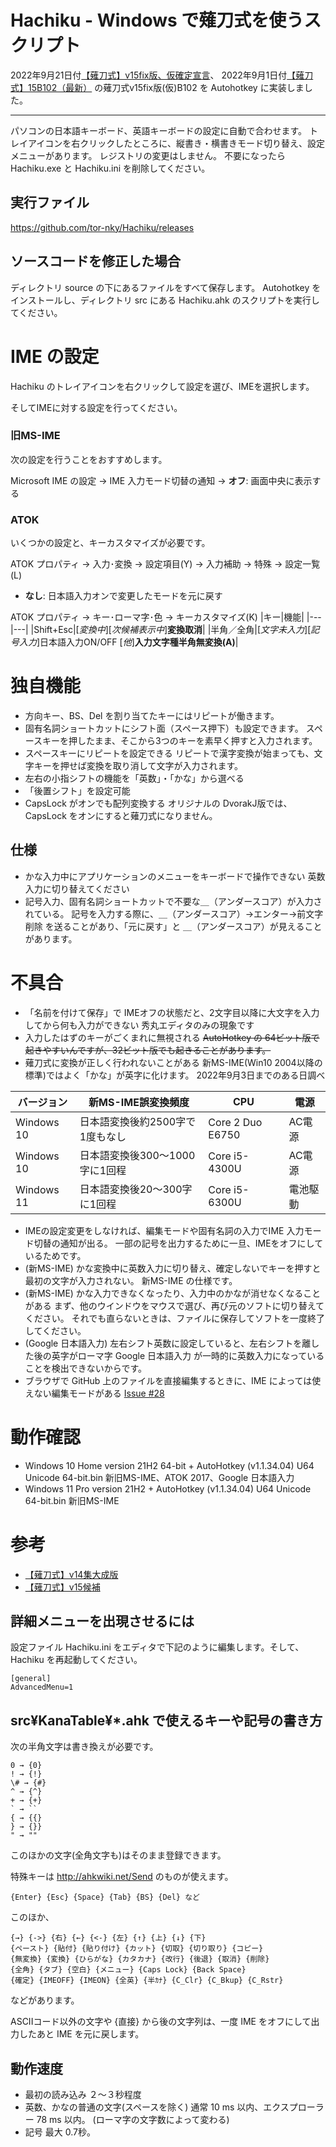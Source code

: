 # Hachiku - Windows で薙刀式を使うスクリプト
2022年9月21日付[【薙刀式】v15fix版、仮確定宣言](http://oookaworks.seesaa.net/article/491664260.html#gsc.tab=0)、
2022年9月1日付[【薙刀式】15B102（最新）](http://oookaworks.seesaa.net/article/491147874.html#gsc.tab=0)
の薙刀式v15fix版(仮)B102 を Autohotkey に実装しました。

---
パソコンの日本語キーボード、英語キーボードの設定に自動で合わせます。
トレイアイコンを右クリックしたところに、縦書き・横書きモード切り替え、設定メニューがあります。
レジストリの変更はしません。
不要になったら Hachiku.exe と Hachiku.ini を削除してください。

## 実行ファイル
https://github.com/tor-nky/Hachiku/releases
## ソースコードを修正した場合
ディレクトリ source の下にあるファイルをすべて保存します。
Autohotkey をインストールし、ディレクトリ src にある Hachiku.ahk のスクリプトを実行してください。
# IME の設定
Hachiku のトレイアイコンを右クリックして設定を選び、IMEを選択します。

そしてIMEに対する設定を行ってください。
### 旧MS-IME
次の設定を行うことをおすすめします。

Microsoft IME の設定 → IME 入力モード切替の通知 → __オフ__: 画面中央に表示する
### ATOK
いくつかの設定と、キーカスタマイズが必要です。

ATOK プロパティ → 入力･変換 → 設定項目(Y) → 入力補助 → 特殊 → 設定一覧(L)
   - __なし__: 日本語入力オンで変更したモードを元に戻す

ATOK プロパティ → キー･ローマ字･色 → キーカスタマイズ(K)
|キー|機能|
|---|---|
|Shift+Esc|[_変換中_][_次候補表示中_]__変換取消__|
|半角／全角|[_文字未入力_][_記号入力_]日本語入力ON/OFF [_他_]__入力文字種半角無変換(A)__|
# 独自機能
* 方向キー、BS、Del を割り当てたキーにはリピートが働きます。
* 固有名詞ショートカットにシフト面（スペース押下）も設定できます。
スペースキーを押したまま、そこから3つのキーを素早く押すと入力されます。
* スペースキーにリピートを設定できる
リピートで漢字変換が始まっても、文字キーを押せば変換を取り消して文字が入力されます。
* 左右の小指シフトの機能を「英数」・「かな」から選べる
* 「後置シフト」を設定可能
* CapsLock がオンでも配列変換する
オリジナルの DvorakJ版では、CapsLock をオンにすると薙刀式になりません。
## 仕様
* かな入力中にアプリケーションのメニューをキーボードで操作できない
英数入力に切り替えてください
* 記号入力、固有名詞ショートカットで不要な＿（アンダースコア）が入力されている。
記号を入力する際に、＿（アンダースコア）→エンター→前文字削除 を送ることがあり、「元に戻す」と ＿（アンダースコア）が見えることがあります。
# 不具合
* 「名前を付けて保存」で IMEオフの状態だと、2文字目以降に大文字を入力してから何も入力ができない
秀丸エディタのみの現象です
* 入力したはずのキーがごくまれに無視される
~~AutoHotkey の 64ビット版で起きやすいんですが、32ビット版でも起きることがあります。~~
* 薙刀式に変換が正しく行われないことがある
新MS-IME(Win10 2004以降の標準)ではよく「かな」が英字に化けます。
2022年9月3日までのある日調べ

|バージョン|新MS-IME誤変換頻度|CPU|電源
---|---|---|---
|Windows 10|日本語変換後約2500字で1度もなし|Core 2 Duo E6750|AC電源
|Windows 10|日本語変換後300～1000字に1回程|Core i5-4300U|AC電源
|Windows 11|日本語変換後20～300字に1回程  |Core i5-6300U|電池駆動
* IMEの設定変更をしなければ、編集モードや固有名詞の入力でIME 入力モード切替の通知が出る。
一部の記号を出力するために一旦、IMEをオフにしているためです。
* (新MS-IME) かな変換中に英数入力に切り替え、確定しないでキーを押すと最初の文字が入力されない。
新MS-IME の仕様です。
* (新MS-IME) かな入力できなくなったり、入力中のかなが消せなくなることがある
まず、他のウインドウをマウスで選び、再び元のソフトに切り替えてください。
それでも直らないときは、ファイルに保存してソフトを一度終了してください。
* (Google 日本語入力) 左右シフト英数に設定していると、左右シフトを離した後の英字がローマ字
Google 日本語入力 が一時的に英数入力になっていることを検出できないからです。
* ブラウザで GitHub 上のファイルを直接編集するときに、IME によっては使えない編集モードがある
[Issue #28](https://github.com/tor-nky/Hachiku/issues/28)
# 動作確認
* Windows 10 Home version 21H2 64-bit + AutoHotkey (v1.1.34.04) U64 Unicode 64-bit.bin
新旧MS-IME、ATOK 2017、Google 日本語入力
* Windows 11 Pro version 21H2 + AutoHotkey (v1.1.34.04) U64 Unicode 64-bit.bin
新旧MS-IME
# 参考
* [【薙刀式】v14集大成版](http://oookaworks.seesaa.net/article/484704326.html#gsc.tab=0)
* [【薙刀式】v15候補](http://oookaworks.seesaa.net/article/489739560.html#gsc.tab=0)
## 詳細メニューを出現させるには
設定ファイル Hachiku.ini をエディタで下記のように編集します。そして、Hachiku を再起動してください。
```
[general]
AdvancedMenu=1
```
## src¥KanaTable¥*.ahk で使えるキーや記号の書き方
次の半角文字は書き換えが必要です。
```
0 → {0}
! → {!}
\# → {#}
^ → {^}
+ → {+}
` → ``
{ → {{}
} → {}}
" → ""
```
このほかの文字(全角文字も)はそのまま登録できます。

特殊キーは http://ahkwiki.net/Send のものが使えます。
```
{Enter} {Esc} {Space} {Tab} {BS} {Del} など
```
このほか、
```
{→} {->} {右} {←} {<-} {左} {↑} {上} {↓} {下}
{ペースト} {貼付} {貼り付け} {カット} {切取} {切り取り} {コピー}
{無変換} {変換} {ひらがな} {カタカナ} {改行} {後退} {取消} {削除}
{全角} {タブ} {空白} {メニュー} {Caps Lock} {Back Space}
{確定} {IMEOFF} {IMEON} {全英} {半ｶﾅ} {C_Clr} {C_Bkup} {C_Rstr}
```
などがあります。

ASCIIコード以外の文字や {直接} から後の文字列は、一度 IME をオフにして出力したあと IME を元に戻します。
## 動作速度
* 最初の読み込み
２～３秒程度
* 英数、かなの普通の文字(スペースを除く)
通常 10 ms 以内、エクスプローラー 78 ms 以内。
(ローマ字の文字数によって変わる)
* 記号
最大 0.7秒。
